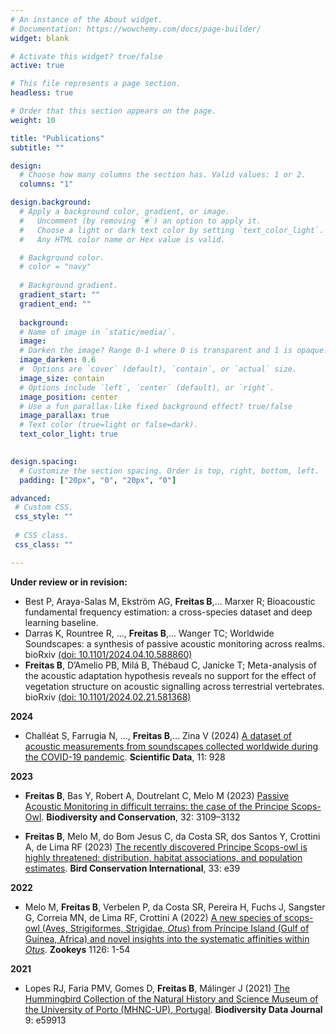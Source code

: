 ```yaml
---
# An instance of the About widget.
# Documentation: https://wowchemy.com/docs/page-builder/
widget: blank

# Activate this widget? true/false
active: true

# This file represents a page section.
headless: true

# Order that this section appears on the page.
weight: 10

title: "Publications"
subtitle: ""

design:
  # Choose how many columns the section has. Valid values: 1 or 2.
  columns: "1"

design.background:
  # Apply a background color, gradient, or image.
  #   Uncomment (by removing `#`) an option to apply it.
  #   Choose a light or dark text color by setting `text_color_light`.
  #   Any HTML color name or Hex value is valid.

  # Background color.
  # color = "navy"
  
  # Background gradient.
  gradient_start: ""
  gradient_end: ""
  
  background:
  # Name of image in `static/media/`.
  image:
  # Darken the image? Range 0-1 where 0 is transparent and 1 is opaque.
  image_darken: 0.6
  #  Options are `cover` (default), `contain`, or `actual` size.
  image_size: contain
  # Options include `left`, `center` (default), or `right`.
  image_position: center
  # Use a fun parallax-like fixed background effect? true/false
  image_parallax: true
  # Text color (true=light or false=dark).
  text_color_light: true
  

design.spacing:
  # Customize the section spacing. Order is top, right, bottom, left.
  padding: ["20px", "0", "20px", "0"]

advanced:
 # Custom CSS. 
 css_style: ""
 
 # CSS class.
 css_class: ""

---
```

**Under review or in revision:**
- Best P, Araya-Salas M, Ekström AG, **Freitas B**,... Marxer R; Bioacoustic fundamental frequency estimation: a cross-species dataset and deep learning baseline.
- Darras K, Rountree R, ..., **Freitas B**,... Wanger TC; Worldwide Soundscapes: a synthesis of passive acoustic monitoring across realms. bioRxiv [(doi: 10.1101/2024.04.10.588860)](https://doi.org/10.1101/2024.04.10.588860)
- **Freitas B**, D’Amelio PB, Milá B, Thébaud C, Janicke T; Meta-analysis of the acoustic adaptation hypothesis reveals no support for the effect of vegetation structure on acoustic signalling across terrestrial vertebrates. bioRxiv [(doi: 10.1101/2024.02.21.581368)](https://doi.org/10.1101/2024.02.21.581368)


**2024**
- Challéat S, Farrugia N, ..., **Freitas B**,... Zina V (2024) [A dataset of acoustic measurements from soundscapes collected worldwide during the COVID-19 pandemic](https://doi.org/10.1038/s41597-024-03611-7). **Scientific Data**, 11: 928 


**2023**
- **Freitas B**, Bas Y, Robert A, Doutrelant C, Melo M (2023) [Passive Acoustic Monitoring in difficult terrains: the case of the Principe Scops-Owl](https://doi.org/10.1007/s10531-023-02642-7). **Biodiversity and Conservation**, 32: 3109–3132 

- **Freitas B**, Melo M, do Bom Jesus C, da Costa SR, dos Santos Y, Crottini A, de Lima RF (2023) [The recently discovered Principe Scops-owl is highly threatened: distribution, habitat associations, and population estimates](https://doi.org/10.1017/S0959270922000429). **Bird Conservation International**, 33: e39 


**2022**
- Melo M, **Freitas B**, Verbelen P, da Costa SR, Pereira H, Fuchs J, Sangster G, Correia MN, de Lima RF, Crottini A (2022) [A new species of scops-owl (Aves, Strigiformes, Strigidae, <i>Otus</i>) from Príncipe Island (Gulf of Guinea, Africa) and novel insights into the systematic affinities within <i>Otus</i>](https://doi.org/10.3897/zookeys.1126.87635). **Zookeys** 1126: 1-54


**2021**
- Lopes RJ, Faria PMV, Gomes D, **Freitas B**, Málinger J (2021) [The Hummingbird Collection of the Natural History and Science Museum of the University of Porto (MHNC-UP), Portugal](https://doi.org/10.3897/BDJ.9.e59913). **Biodiversity Data Journal** 9: e59913